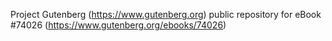 Project Gutenberg (https://www.gutenberg.org) public repository for eBook #74026 (https://www.gutenberg.org/ebooks/74026)
